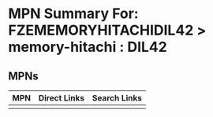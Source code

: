 



# MPN Summary For: FZEMEMORYHITACHIDIL42 > memory-hitachi : DIL42

## MPNs
  

|MPN|Direct Links|Search Links|
| :--- | :--- | :--- |
||||
